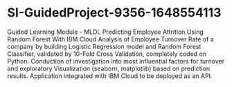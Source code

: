 # SI-GuidedProject-9356-1648554113
Guided Learning Module - MLDL
Predicting Employee Attrition Using Random Forest With IBM Cloud
Analysis of Employee Turnover Rate of a company by building Logistic Regression model and Random Forest Classifier, validated by 10-Fold Cross Validation, completely coded on Python. Conduction of investigation into most influential factors for turnover and exploratory Visualization (seaborn, matplotlib) based on prediction results. Application integrated with IBM Cloud to be deployed as an API.
